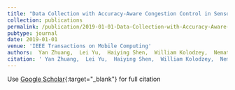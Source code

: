 ```yaml
---
title: "Data Collection with Accuracy-Aware Congestion Control in Sensor Networks"
collection: publications
permalink: /publication/2019-01-01-Data-Collection-with-Accuracy-Aware-Congestion-Control-in-Sensor-Networks
pubtype: journal
date: 2019-01-01
venue: 'IEEE Transactions on Mobile Computing'
authors:  Yan Zhuang,  Lei Yu,  Haiying Shen,  William Kolodzey,  Nematollah Iri,  Gregori Caulfield,  Shenghua He
citation: ' Yan Zhuang,  Lei Yu,  Haiying Shen,  William Kolodzey,  Nematollah Iri,  Gregori Caulfield,  Shenghua He, &quot;Data Collection with Accuracy-Aware Congestion Control in Sensor Networks.&quot; IEEE Transactions on Mobile Computing, 2019.'
---
```

Use [Google Scholar](https://scholar.google.com/scholar?q=Data+Collection+with+Accuracy+Aware+Congestion+Control+in+Sensor+Networks){:target="_blank"} for full citation